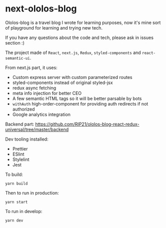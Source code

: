 # next-ololos-blog
Ololos-blog is a travel blog I wrote for learning purposes, now it's mine sort of playground for learning and trying new tech.

If you have any questions about the code and tech, please ask in issues section :) 

The project made of `React`, `next.js`, `Redux`, `styled-components` and `react-semantic-ui`. 

From next.js part, it uses: 
- Custom express server with custom parameterized routes
- styled-components instead of original styled-jsx
- redux async fetching
- meta info injection for better CEO
- A few semantic HTML tags so it will be better parsable by bots
- `withAuth` high-order-component for providing auth redirects if not authorized
- Google analytics integration

Backend part: https://github.com/RIP21/ololos-blog-react-redux-universal/tree/master/backend


Dev tooling installed:
- Prettier
- ESlint
- Stylelint
- Jest

To build:
```
yarn build
```
Then to run in production:
```
yarn start
```

To run in develop:
```
yarn dev
```

